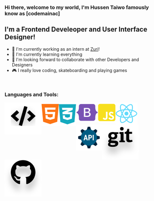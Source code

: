 ### Hi there, welcome to my world, I'm Hussen Taiwo famously know as [codemainac]

<!-- [![Website](https://img.shields.io/website?label=codeSTACKr.com&style=for-the-badge&url=https%3A%2F%2Fcodestackr.com)](https://huziapp.netlify.app)
[![Twitter Follow](https://img.shields.io/twitter/follow/codeSTACKr?color=1DA1F2&logo=twitter&style=for-the-badge)](https://twitter.com/intent/follow?original_referer=https%3A%2F%2Fgithub.com%2FcodeSTACKr&screen_name=codeSTACKr) -->

## I'm a Frontend Develeoper and User Interface Designer!

- 🤠 I'm currently working as an intern at [Zuri](https://internship.zuri.team)!
- 🌱 I'm currently learning everything
- 👯 I'm looking forward to collaborate with other Developers and Designers
- 🎮 I really love coding, skateboarding and playing games

<!-- ### Connect with me: -->

<br />

### Languages and Tools:

<img align="left" alt="code" src="https://raw.githubusercontent.com/HuziTaiwo/codemaniac-profile/master/brands-icons/code-icon.svg" />
<img align="left" alt="HTML5" src="https://raw.githubusercontent.com/HuziTaiwo/codemaniac-profile/master/brands-icons/html-icon.svg" />
<img align="left" alt="CSS3" src="https://raw.githubusercontent.com/HuziTaiwo/codemaniac-profile/master/brands-icons/css-icon.svg" />
<img align="left" alt="bootstrap" src="https://raw.githubusercontent.com/HuziTaiwo/codemaniac-profile/master/brands-icons/bs-icon.svg" />
<img align="left" alt="javascript" src="https://raw.githubusercontent.com/HuziTaiwo/codemaniac-profile/master/brands-icons/js-icon.svg" />
<img align="left" alt="react" src="https://raw.githubusercontent.com/HuziTaiwo/codemaniac-profile/master/brands-icons/react-icon.svg" />
<img align="left" alt="api" src="https://raw.githubusercontent.com/HuziTaiwo/codemaniac-profile/master/brands-icons/api-icon.svg" />
<img align="left" alt="git" src="https://raw.githubusercontent.com/HuziTaiwo/codemaniac-profile/master/brands-icons/git-icon.svg" />
<img align="left" alt="github" src="https://raw.githubusercontent.com/HuziTaiwo/codemaniac-profile/master/brands-icons/github-icon.svg" />

<br />
<br />
